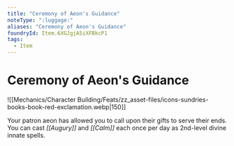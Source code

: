 ```yaml
---
title: "Ceremony of Aeon's Guidance"
noteType: ":luggage:"
aliases: "Ceremony of Aeon's Guidance"
foundryId: Item.6XGJgjA5iXFBkcP1
tags:
  - Item
---
```


# Ceremony of Aeon's Guidance
![[Mechanics/Character Building/Feats/zz_asset-files/icons-sundries-books-book-red-exclamation.webp|150]]

Your patron aeon has allowed you to call upon their gifts to serve their ends. You can cast _[[Augury]]_ and _[[Calm]]_ each once per day as 2nd-level divine innate spells.
